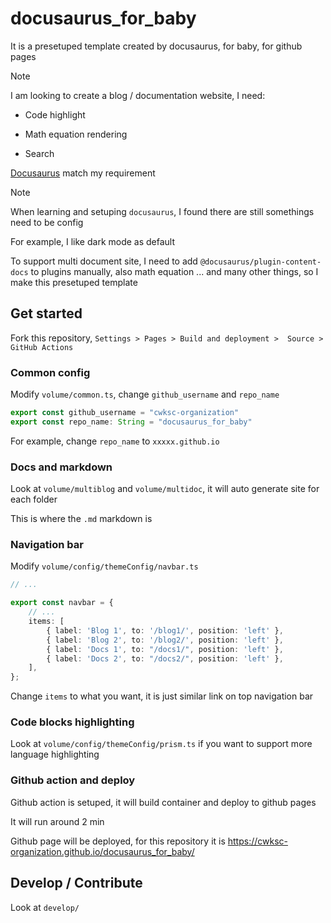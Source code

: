 # docusaurus_for_baby

It is a presetuped template created by docusaurus, for baby, for github pages

> [!NOTE]
>
> I am looking to create a blog / documentation website, I need:
>
> - Code highlight
>
> - Math equation rendering
>
> - Search
> 
> [Docusaurus](https://docusaurus.io/docs) match my requirement

> [!NOTE]
>
> When learning and setuping `docusaurus`, I found there are still somethings need to be config
> 
> For example, I like dark mode as default
> 
> To support multi document site, I need to add `@docusaurus/plugin-content-docs` to plugins manually, also math equation ... and many other things, so I make this presetuped template

## Get started

Fork this repository, `Settings > Pages > Build and deployment >  Source > GitHub Actions`

### Common config

Modify `volume/common.ts`, change `github_username` and `repo_name`

```typescript
export const github_username = "cwksc-organization"
export const repo_name: String = "docusaurus_for_baby"
```

For example, change `repo_name` to `xxxxx.github.io`

### Docs and markdown

Look at `volume/multiblog` and  `volume/multidoc`, it will auto generate site for each folder

This is where the `.md` markdown is

### Navigation bar

Modify `volume/config/themeConfig/navbar.ts`

```typescript
// ...

export const navbar = {
    // ...
    items: [
        { label: 'Blog 1', to: '/blog1/', position: 'left' },
        { label: 'Blog 2', to: '/blog2/', position: 'left' },
        { label: 'Docs 1', to: "/docs1/", position: 'left' },
        { label: 'Docs 2', to: "/docs2/", position: 'left' },
    ],
};
```

Change `items` to what you want, it is just similar link on top navigation bar

### Code blocks highlighting

Look at `volume/config/themeConfig/prism.ts` if you want to support more language highlighting

### Github action and deploy

Github action is setuped, it will build container and deploy to github pages

It will run around 2 min

Github page will be deployed, for this repository it is https://cwksc-organization.github.io/docusaurus_for_baby/

## Develop / Contribute

Look at `develop/`

